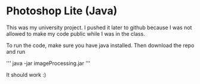 # Photoshop Lite (Java)
This was my university project. I pushed it later to github because I was not allowed to make my code public while I was in the class.

To run the code, make sure you have java installed. 
Then download the repo and run

'''
java -jar imageProcessing.jar
'''

It should work :)